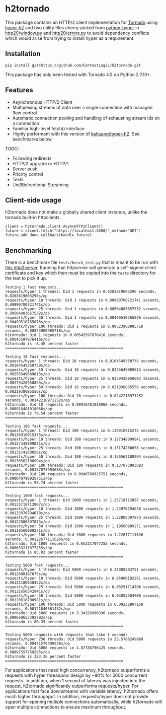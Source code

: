 h2tornado
=============

This package contains an HTTP/2 client implementation for
[Tornado](http://www.tornadoweb.org) using [hyper-h2](https://github.com/python-hyper/hyper-h2) and two utility files cherry-picked from [python-hyper](https://github.com/Lukasa/hyper) in [http20/window.py](https://github.com/python-hyper/hyper/blob/development/hyper/http20/window.py) and [http20/errors.py](https://github.com/python-hyper/hyper/blob/development/hyper/http20/errors.py) to avoid dependency conflicts which would arise from trying to install hyper as a requirement.

Installation
------------

    pip install git+https://github.com/ContextLogic/h2tornado.git

This package has only been tested with Tornado 4.5 on Python 2.7.10+.

Features
--------
* Asynchronous HTTP/2 Client
* Multiplexing streams of data over a single connection with managed flow control
* Automatic connection pooling and handling of exhausting stream ids on a connection
* Familiar high-level fetch() interface
* Highly performant with this version of [kahuang/hyper-h2](https://github.com/kahuang/hyper-h2). See benchmarks below

TODO:
* Following redirects
* HTTP/2 upgrade or HTTP/1
* Server push
* Priority control
* Tests
* Uni/Bidirectional Streaming

Client-side usage
-----------------
h2tornado does not make a globally shared client instance, unlike the tornado built-in httpclients.

    client = h2tornado.client.AsyncHTTP2Client()
    future = client.fetch("https://localhost:5000/",method="GET")
    future.add_done_callback(handle_future)

Benchmarking
------------
There is a benchmark file `tests/bench_test.py` that is meant to be run with [this http2server](https://github.com/kahuang/simplehttp2server). Running that httpserver will generate a self-signed client certificate and key which then must be copied into the `tests` directory for the test to pick it up.

```
Testing 1 fast requests...
requests/hyper 1 threads: Did 1 requests in 0.0203619003296 seconds, 0.0203619003296s/op
requests/hyper 10 threads: Did 1 requests in 0.00990700721741 seconds, 0.00990700721741s/op
requests/hyper 25 threads: Did 1 requests in 0.00504803657532 seconds, 0.00504803657532s/op
requests/hyper 50 threads: Did 1 requests in 0.00499510765076 seconds, 0.00499510765076s/op
requests/hyper 100 threads: Did 1 requests in 0.00523900985718 seconds, 0.00523900985718s/op
h2tornado: Did 1 requests in 0.00545597076416 seconds, 0.00545597076416s/op
h2tornado is -8.45 percent faster
=====================================================

Testing 10 fast requests...
requests/hyper 1 threads: Did 10 requests in 0.0164549350739 seconds, 0.00164549350739s/op
requests/hyper 10 threads: Did 10 requests in 0.0255649089813 seconds, 0.00255649089813s/op
requests/hyper 25 threads: Did 10 requests in 0.0279428958893 seconds, 0.00279428958893s/op
requests/hyper 50 threads: Did 10 requests in 0.021938085556 seconds, 0.0021938085556s/op
requests/hyper 100 threads: Did 10 requests in 0.0242218971252 seconds, 0.00242218971252s/op
h2tornado: Did 10 requests in 0.00916481018066 seconds, 0.000916481018066s/op
h2tornado is 79.54 percent faster
=====================================================

Testing 100 fast requests...
requests/hyper 1 threads: Did 100 requests in 0.136910915375 seconds, 0.00136910915375s/op
requests/hyper 10 threads: Did 100 requests in 0.127348899841 seconds, 0.00127348899841s/op
requests/hyper 25 threads: Did 100 requests in 0.13174200058 seconds, 0.0013174200058s/op
requests/hyper 50 threads: Did 100 requests in 0.136562108994 seconds, 0.00136562108994s/op
requests/hyper 100 threads: Did 100 requests in 0.137073993683 seconds, 0.00137073993683s/op
h2tornado: Did 100 requests in 0.0640780925751 seconds, 0.000640780925751s/op
h2tornado is 98.74 percent faster
=====================================================

Testing 1000 fast requests...
requests/hyper 1 threads: Did 1000 requests in 1.25718712807 seconds, 0.00125718712807s/op
requests/hyper 10 threads: Did 1000 requests in 1.23970794678 seconds, 0.00123970794678s/op
requests/hyper 25 threads: Did 1000 requests in 1.22800397873 seconds, 0.00122800397873s/op
requests/hyper 50 threads: Did 1000 requests in 1.19560909271 seconds, 0.00119560909271s/op
requests/hyper 100 threads: Did 1000 requests in 1.22677111626 seconds, 0.00122677111626s/op
h2tornado: Did 1000 requests in 0.653217077255 seconds, 0.000653217077255s/op
h2tornado is 83.03 percent faster
=====================================================

Testing 5000 fast requests...
requests/hyper 1 threads: Did 5000 requests in 6.34008383751 seconds, 0.0012680167675s/op
requests/hyper 10 threads: Did 5000 requests in 6.05900192261 seconds, 0.00121180038452s/op
requests/hyper 25 threads: Did 5000 requests in 6.08251714706 seconds, 0.00121650342941s/op
requests/hyper 50 threads: Did 5000 requests in 6.03093504906 seconds, 0.00120618700981s/op
requests/hyper 100 threads: Did 5000 requests in 6.09232807159 seconds, 0.00121846561432s/op
h2tornado: Did 5000 requests in 3.34326696396 seconds, 0.000668653392792s/op
h2tornado is 80.39 percent faster
=====================================================

Testing 5000 requests with requests that take 1 seconds
requests/hyper 250 threads: Did 5000 requests in 23.5788249969 seconds, 0.00471576499939s/op
h2tornado: Did 5000 requests in 4.87788796425 seconds, 0.00097557759285s/op
h2tornado is 383.38 percent faster
=====================================================
```

For applications that need high concurrency, h2tornado outperforms a requests with hyper threadpool design by ~80% for 5000 concurrent requests. In addition, when 1 second of latency was injected into the request, h2tornado significantly outperforms requests/hyper. For applications that face downstreams with variable latency, h2tornado offers much higher throughput. In addition, requests/hyper does not provide support for opening multiple connections automatically, while h2tornado will open multiple connections to ensure maximum throughput.
